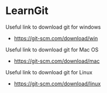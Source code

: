 
# LearnGit

Useful link to download git for windows

* https://git-scm.com/download/win

Useful link to download git for Mac OS

* https://git-scm.com/download/mac

Useful link to download git for Linux

* https://git-scm.com/download/linux

